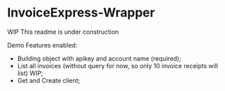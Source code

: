 # InvoiceExpress-Wrapper
WIP This readme is under construction

Demo Features enabled:
- Building object with apikey and account name (required);
- List all invoices (without query for now, so only 10 invoice receipts will list) WIP;
- Get and Create client;